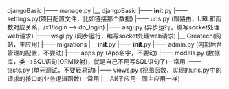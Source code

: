 djangoBasic
    |—— manage.py
    |__ djangoBasic
        |—— __init__.py
        |—— settings.py(项目配置文件，比如链接那个数据)
        |—— urls.py (跟路由，URL和函数对应关系，/x1/login  -->  do_login)
        |—— asgi.py (异步运行，编写socket处理web请求)
        |—— wsgi.py (同步运行，编写socket处理web请求)
    |__ Greatech(网站，主应用)
        |—— migrations
            |__ __init__.py
        |—— __init__.py
        |—— admin.py (内部后台管理的配置，不要动)
        |—— apps.py (App名字，不要动)
        |—— models.py (数据库，类-->SQL语句(ORM映射)，就是自己不用写SQL语句了)--常用
        |—— tests.py (单元测试，不要轻易动)
        |—— views.py (视图函数，实现的urls.py中的请求的接口的业务逻辑函数)--常用
    |__ AI(子应用--同主应用一样)
